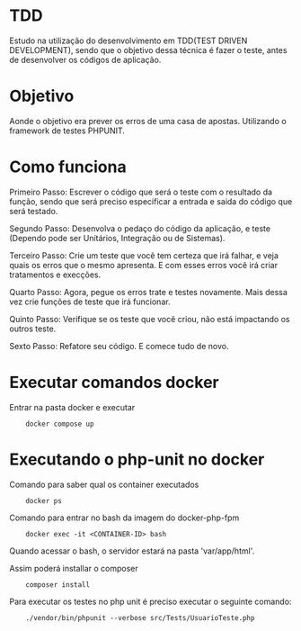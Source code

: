 # TDD
Estudo na utilização do desenvolvimento em TDD(TEST DRIVEN DEVELOPMENT), sendo que o objetivo dessa técnica é fazer o teste, 
antes de desenvolver os códigos de aplicação.

# Objetivo
Aonde o objetivo era prever os erros de uma casa de apostas. Utilizando o framework de testes PHPUNIT.

# Como funciona

Primeiro Passo:
	Escrever o código que será o teste com o resultado da função, sendo que será preciso especificar a entrada e saida
	do código que será testado.     

Segundo Passo:
	Desenvolva o pedaço do código da aplicação, e teste (Dependo pode ser Unítários, Integração ou de Sistemas).

Terceiro Passo:
	Crie um teste que você tem certeza que irá falhar, e veja quais os erros que o mesmo apresenta. E com esses erros
	você irá criar tratamentos e execções.
	
Quarto Passo:
	Agora, pegue os erros trate e testes novamente. Mais dessa vez crie funções de teste que irá funcionar. 
	
Quinto Passo:
	Verifique se os teste que você criou, não está impactando os outros teste.
	
Sexto Passo:
	Refatore seu código. E comece tudo de novo.

# Executar comandos docker

Entrar na pasta docker e executar

```
	docker compose up
```

# Executando o php-unit no docker

Comando para saber qual os container executados
```
	docker ps
```

Comando para entrar no bash da imagem do docker-php-fpm
```
	docker exec -it <CONTAINER-ID> bash
```

Quando acessar o bash, o servidor estará na pasta 'var/app/html'. 

Assim poderá installar o composer
```
	composer install
```
	
Para executar os testes no php unit é preciso executar o seguinte comando:
```
	./vendor/bin/phpunit --verbose src/Tests/UsuarioTeste.php
```


